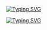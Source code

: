 
[![Typing SVG](https://readme-typing-svg.herokuapp.com/?color=259073&size=35&center=true&vCenter=true&width=1000&lines=OLÁ,+MEU+NOME+É+IAGO+MORAIS;🎉)](https://git.io/typing-svg)








[![Typing SVG](https://readme-typing-svg.herokuapp.com/?color=259073&size=35&center=true&vCenter=true&width=1000&lines=FUNDAMENTO+DE+ESTUDO+EM+Javascript;🎉)](https://git.io/typing-svg)

